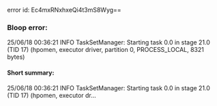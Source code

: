 error id: Ec4mxRNxhxeQi4t3mS8Wyg==
### Bloop error:

25/06/18 00:36:21 INFO TaskSetManager: Starting task 0.0 in stage 21.0 (TID 17) (hpomen, executor driver, partition 0, PROCESS_LOCAL, 8321 bytes)
#### Short summary: 

25/06/18 00:36:21 INFO TaskSetManager: Starting task 0.0 in stage 21.0 (TID 17) (hpomen, executor dr...